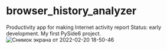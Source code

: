 # browser_history_analyzer
Productivity app for making Internet activity report
Status: early development. My first PySide6 project.
![Снимок экрана от 2022-02-20 18-50-46](https://user-images.githubusercontent.com/60140075/154851303-01d5c6bb-ad28-483f-bea3-1e06da757dbc.png)
